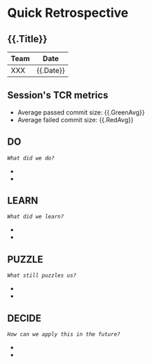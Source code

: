 # Quick Retrospective

## {{.Title}}

| Team | Date      |
|------|-----------|
| XXX  | {{.Date}} |

## Session's TCR metrics

- Average passed commit size: {{.GreenAvg}}
- Average failed commit size: {{.RedAvg}}

## DO

_`What did we do?`_

-
-

## LEARN

_`What did we learn?`_

-
-

## PUZZLE

_`What still puzzles us?`_

-
-

## DECIDE

_`How can we apply this in the future?`_

-
-
